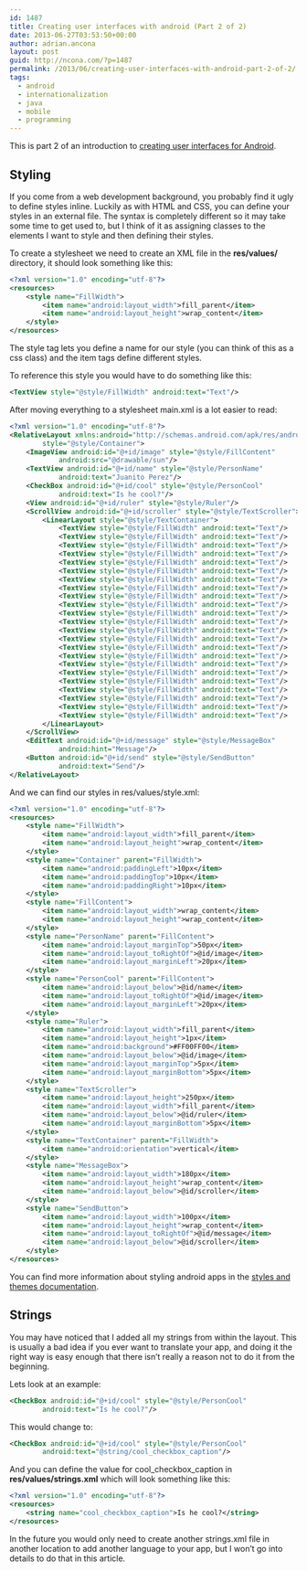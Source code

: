 ```yaml
---
id: 1487
title: Creating user interfaces with android (Part 2 of 2)
date: 2013-06-27T03:53:50+00:00
author: adrian.ancona
layout: post
guid: http://ncona.com/?p=1487
permalink: /2013/06/creating-user-interfaces-with-android-part-2-of-2/
tags:
  - android
  - internationalization
  - java
  - mobile
  - programming
---
```

This is part 2 of an introduction to [creating user interfaces for Android](http://ncona.com/2013/06/creating-user-interfaces-with-android-part-1-of-2/ "Creating user interfaces with android").

## Styling

If you come from a web development background, you probably find it ugly to define styles inline. Luckily as with HTML and CSS, you can define your styles in an external file. The syntax is completely different so it may take some time to get used to, but I think of it as assigning classes to the elements I want to style and then defining their styles.

To create a stylesheet we need to create an XML file in the **res/values/** directory, it should look something like this:

```xml
<?xml version="1.0" encoding="utf-8"?>
<resources>
    <style name="FillWidth">
        <item name="android:layout_width">fill_parent</item>
        <item name="android:layout_height">wrap_content</item>
    </style>
</resources>
```

<!--more-->

The style tag lets you define a name for our style (you can think of this as a css class) and the item tags define different styles.

To reference this style you would have to do something like this:

```xml
<TextView style="@style/FillWidth" android:text="Text"/>
```

After moving everything to a stylesheet main.xml is a lot easier to read:

```xml
<?xml version="1.0" encoding="utf-8"?>
<RelativeLayout xmlns:android="http://schemas.android.com/apk/res/android"
        style="@style/Container">
    <ImageView android:id="@+id/image" style="@style/FillContent"
            android:src="@drawable/sun"/>
    <TextView android:id="@+id/name" style="@style/PersonName"
            android:text="Juanito Perez"/>
    <CheckBox android:id="@+id/cool" style="@style/PersonCool"
            android:text="Is he cool?"/>
    <View android:id="@+id/ruler" style="@style/Ruler"/>
    <ScrollView android:id="@+id/scroller" style="@style/TextScroller">
        <LinearLayout style="@style/TextContainer">
            <TextView style="@style/FillWidth" android:text="Text"/>
            <TextView style="@style/FillWidth" android:text="Text"/>
            <TextView style="@style/FillWidth" android:text="Text"/>
            <TextView style="@style/FillWidth" android:text="Text"/>
            <TextView style="@style/FillWidth" android:text="Text"/>
            <TextView style="@style/FillWidth" android:text="Text"/>
            <TextView style="@style/FillWidth" android:text="Text"/>
            <TextView style="@style/FillWidth" android:text="Text"/>
            <TextView style="@style/FillWidth" android:text="Text"/>
            <TextView style="@style/FillWidth" android:text="Text"/>
            <TextView style="@style/FillWidth" android:text="Text"/>
            <TextView style="@style/FillWidth" android:text="Text"/>
            <TextView style="@style/FillWidth" android:text="Text"/>
            <TextView style="@style/FillWidth" android:text="Text"/>
            <TextView style="@style/FillWidth" android:text="Text"/>
            <TextView style="@style/FillWidth" android:text="Text"/>
            <TextView style="@style/FillWidth" android:text="Text"/>
            <TextView style="@style/FillWidth" android:text="Text"/>
            <TextView style="@style/FillWidth" android:text="Text"/>
            <TextView style="@style/FillWidth" android:text="Text"/>
            <TextView style="@style/FillWidth" android:text="Text"/>
            <TextView style="@style/FillWidth" android:text="Text"/>
            <TextView style="@style/FillWidth" android:text="Text"/>
        </LinearLayout>
    </ScrollView>
    <EditText android:id="@+id/message" style="@style/MessageBox"
            android:hint="Message"/>
    <Button android:id="@+id/send" style="@style/SendButton"
            android:text="Send"/>
</RelativeLayout>
```

And we can find our styles in res/values/style.xml:

```xml
<?xml version="1.0" encoding="utf-8"?>
<resources>
    <style name="FillWidth">
        <item name="android:layout_width">fill_parent</item>
        <item name="android:layout_height">wrap_content</item>
    </style>
    <style name="Container" parent="FillWidth">
        <item name="android:paddingLeft">10px</item>
        <item name="android:paddingTop">10px</item>
        <item name="android:paddingRight">10px</item>
    </style>
    <style name="FillContent">
        <item name="android:layout_width">wrap_content</item>
        <item name="android:layout_height">wrap_content</item>
    </style>
    <style name="PersonName" parent="FillContent">
        <item name="android:layout_marginTop">50px</item>
        <item name="android:layout_toRightOf">@id/image</item>
        <item name="android:layout_marginLeft">20px</item>
    </style>
    <style name="PersonCool" parent="FillContent">
        <item name="android:layout_below">@id/name</item>
        <item name="android:layout_toRightOf">@id/image</item>
        <item name="android:layout_marginLeft">20px</item>
    </style>
    <style name="Ruler">
        <item name="android:layout_width">fill_parent</item>
        <item name="android:layout_height">1px</item>
        <item name="android:background">#FF00FF00</item>
        <item name="android:layout_below">@id/image</item>
        <item name="android:layout_marginTop">5px</item>
        <item name="android:layout_marginBottom">5px</item>
    </style>
    <style name="TextScroller">
        <item name="android:layout_height">250px</item>
        <item name="android:layout_width">fill_parent</item>
        <item name="android:layout_below">@id/ruler</item>
        <item name="android:layout_marginBottom">5px</item>
    </style>
    <style name="TextContainer" parent="FillWidth">
        <item name="android:orientation">vertical</item>
    </style>
    <style name="MessageBox">
        <item name="android:layout_width">180px</item>
        <item name="android:layout_height">wrap_content</item>
        <item name="android:layout_below">@id/scroller</item>
    </style>
    <style name="SendButton">
        <item name="android:layout_width">100px</item>
        <item name="android:layout_height">wrap_content</item>
        <item name="android:layout_toRightOf">@id/message</item>
        <item name="android:layout_below">@id/scroller</item>
    </style>
</resources>
```

You can find more information about styling android apps in the [styles and themes documentation](http://developer.android.com/guide/topics/ui/themes.html "Styles and themes documentation").

## Strings

You may have noticed that I added all my strings from within the layout. This is usually a bad idea if you ever want to translate your app, and doing it the right way is easy enough that there isn&#8217;t really a reason not to do it from the beginning.

Lets look at an example:

```xml
<CheckBox android:id="@+id/cool" style="@style/PersonCool"
        android:text="Is he cool?"/>
```

This would change to:

```xml
<CheckBox android:id="@+id/cool" style="@style/PersonCool"
        android:text="@string/cool_checkbox_caption"/>
```

And you can define the value for cool\_checkbox\_caption in **res/values/strings.xml** which will look something like this:

```xml
<?xml version="1.0" encoding="utf-8"?>
<resources>
    <string name="cool_checkbox_caption">Is he cool?</string>
</resources>
```

In the future you would only need to create another strings.xml file in another location to add another language to your app, but I won&#8217;t go into details to do that in this article.
